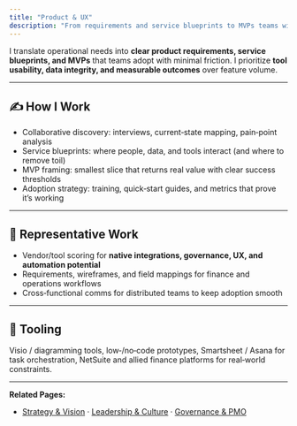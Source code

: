 ```yaml
---
title: "Product & UX"
description: "From requirements and service blueprints to MVPs teams will actually adopt—grounded in operations and measurable outcomes."
---
```


I translate operational needs into **clear product requirements, service blueprints, and MVPs** that teams adopt with minimal friction. I prioritize **tool usability, data integrity, and measurable outcomes** over feature volume.

---

## ✍️ How I Work
- Collaborative discovery: interviews, current‑state mapping, pain‑point analysis  
- Service blueprints: where people, data, and tools interact (and where to remove toil)  
- MVP framing: smallest slice that returns real value with clear success thresholds  
- Adoption strategy: training, quick‑start guides, and metrics that prove it’s working

---

## 🧪 Representative Work
- Vendor/tool scoring for **native integrations, governance, UX, and automation potential**  
- Requirements, wireframes, and field mappings for finance and operations workflows  
- Cross‑functional comms for distributed teams to keep adoption smooth

---

## 🧰 Tooling
Visio / diagramming tools, low‑/no‑code prototypes, Smartsheet / Asana for task orchestration, NetSuite and allied finance platforms for real‑world constraints.

---

**Related Pages:**  
- [Strategy & Vision](/strategy) · [Leadership & Culture](/leadership) · [Governance & PMO](/governance-pmo)
